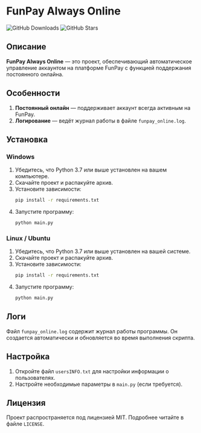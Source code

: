 # FunPay Always Online


![GitHub Downloads](https://img.shields.io/github/downloads/Macros123Macr/FunPay-Always-Online/total?color=purple&logo=GitHub&style=for-the-badge) ![GitHub Stars](https://img.shields.io/github/stars/Macros123Macr/FunPay-Always-Online?color=purple&logo=GitHub&style=for-the-badge)

## Описание

**FunPay Always Online** — это проект, обеспечивающий автоматическое управление аккаунтом на платформе FunPay с функцией поддержания постоянного онлайна. 

## Особенности

1. **Постоянный онлайн** — поддерживает аккаунт всегда активным на FunPay.
2. **Логирование** — ведёт журнал работы в файле `funpay_online.log`.

## Установка

### Windows
1. Убедитесь, что Python 3.7 или выше установлен на вашем компьютере.
2. Скачайте проект и распакуйте архив.
3. Установите зависимости:
   ```bash
   pip install -r requirements.txt
   ```
4. Запустите программу:
   ```bash
   python main.py
   ```

### Linux / Ubuntu
1. Убедитесь, что Python 3.7 или выше установлен на вашей системе.
2. Скачайте проект и распакуйте архив.
3. Установите зависимости:
   ```bash
   pip install -r requirements.txt
   ```
4. Запустите программу:
   ```bash
   python main.py
   ```

## Логи
Файл `funpay_online.log` содержит журнал работы программы. Он создается автоматически и обновляется во время выполнения скрипта.

## Настройка

1. Откройте файл `usersINFO.txt` для настройки информации о пользователях.
2. Настройте необходимые параметры в `main.py` (если требуется).

## Лицензия

Проект распространяется под лицензией MIT. Подробнее читайте в файле `LICENSE`.
